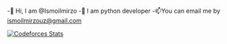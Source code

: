 -👋 Hi, I am @Ismoilmirzo
-👀 I am python developer
-📫You can email me by ismoilmirzouz@gmail.com

[![Codeforces Stats](https://codeforces-readme-stats.vercel.app/api/card?username=redheadphone)](https://codeforces.com/profile/redheadphone)
